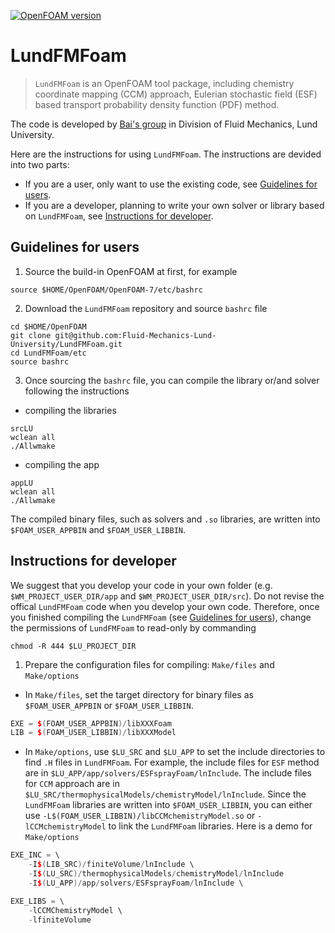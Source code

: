 [![OpenFOAM version](https://img.shields.io/badge/OpenFOAM-7-brightgreen)](https://github.com/OpenFOAM/OpenFOAM-7)
# LundFMFoam
> `LundFMFoam` is an OpenFOAM tool package, including chemistry coordinate mapping (CCM) approach, Eulerian stochastic field (ESF) based transport probability density function (PDF) method.

The code is developed by [Bai's group](http://www.fm.energy.lth.se/english/) in Division of Fluid Mechanics, Lund University.

Here are the instructions for using `LundFMFoam`. The instructions are devided into two parts:
- If you are a user, only want to use the existing code, see [Guidelines for users](#guidelines-for-users).
- If you are a developer, planning to write your own solver or library based on `LundFMFoam`, see [Instructions for developer](#instructions-for-developer).

## Guidelines for users
1. Source the build-in OpenFOAM at first, for example
```shell
source $HOME/OpenFOAM/OpenFOAM-7/etc/bashrc
```

2. Download the `LundFMFoam` repository and source `bashrc` file
```shell
cd $HOME/OpenFOAM
git clone git@github.com:Fluid-Mechanics-Lund-University/LundFMFoam.git
cd LundFMFoam/etc
source bashrc
```

3. Once sourcing the `bashrc` file, you can compile the library or/and solver following the instructions

- compiling the libraries
```shell
srcLU
wclean all
./Allwmake
```

- compiling the app
```shell
appLU
wclean all
./Allwmake
```

The compiled binary files, such as solvers and `.so` libraries, are written into `$FOAM_USER_APPBIN` and `$FOAM_USER_LIBBIN`.

## Instructions for developer

We suggest that you develop your code in your own folder (e.g. `$WM_PROJECT_USER_DIR/app` and `$WM_PROJECT_USER_DIR/src`). Do not revise the offical `LundFMFoam` code when you develop your own code. Therefore, once you finished compiling the `LundFMFoam` (see [Guidelines for users](#guidelines-for-users)), change the permissions of `LundFMFoam` to read-only by commanding
```shell
chmod -R 444 $LU_PROJECT_DIR
```

1. Prepare the configuration files for compiling: `Make/files` and `Make/options` 
- In `Make/files`, set the target directory for binary files as `$FOAM_USER_APPBIN` or `$FOAM_USER_LIBBIN`. 
```C++
EXE = $(FOAM_USER_APPBIN)/libXXXFoam
LIB = $(FOAM_USER_LIBBIN)/libXXXModel
```
- In `Make/options`, use `$LU_SRC` and `$LU_APP` to set the include directories to find `.H` files in `LundFMFoam`. For example, the include files for `ESF` method are in `$LU_APP/app/solvers/ESFsprayFoam/lnInclude`. The include files for `CCM` approach are in `$LU_SRC/thermophysicalModels/chemistryModel/lnInclude`. Since the `LundFMFoam` libraries are written into `$FOAM_USER_LIBBIN`, you can either use `-L$(FOAM_USER_LIBBIN)/libCCMchemistryModel.so` or `-lCCMchemistryModel` to link the `LundFMFoam` libraries. Here is a demo for `Make/options`
```C++
EXE_INC = \
    -I$(LIB_SRC)/finiteVolume/lnInclude \
    -I$(LU_SRC)/thermophysicalModels/chemistryModel/lnInclude
    -I$(LU_APP)/app/solvers/ESFsprayFoam/lnInclude \

EXE_LIBS = \
    -lCCMChemistryModel \
    -lfiniteVolume
```

